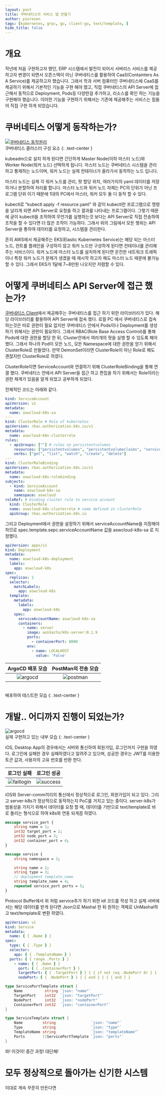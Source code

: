 ```yaml
---
layout: post
title: 쿠버네티스의 서비스 앱 만들기
author: piorosen
tags: [kubernetes, grpc, go, client-go, text/template, ]
hide_title: false
---
```


# 개요
작년에 처음 구현하고자 했던, ERP 시스템에서 발전이 되어서 서버리스 서비스를 제공 하고자 변경이 되면서 오픈스택이 아닌 쿠버네티스를 활용하여 CaaS(Containters As A Service)를 제공하고자 했습니다. 그래서 학과 서버 컴퓨터인 쿠버네티스에 CaaS를 제공하기 위해서 기본적인 기능을 구현 해야 했고, 직접 쿠버네티스의 API Server에 접근해서 동적으로 Deployment, Pods등 다양한걸 추가하고, 리소스를 확인 하는 기능을 구현해야 했습니다. 이러한 기능을 구현하기 위해서는 기존에 제공해주는 서비스는 힘들어 직접 구현 하게 되었습니다.

# 쿠버네티스 어떻게 동작하는가?

[![쿠버네티스 동작원리](/assets/img/post/2022-03-20-kubernetes.png)](https://kubernetes.io/ko/docs/concepts/overview/components/)
<br>쿠버네티스 클러스터 구성 요소
{: .text-center }

kubeadm으로 설치 하게 된다면 간단하게 Master Node(이하 마스터 노드)와 Worker Node(워커 노드) 선택하게 됩니다. 마스터 노드는 쿠버네티스 시스템을 관리하고 통제하는 노드이며, 워커 노드는 실제 컨테이너가 올라가서 동작하는 노드 입니다.

마스터 노드는 실제 각 워커 노드를 관리, 팟 할당 위치, 여러가지의 yaml 데이터를 저장하거나 분할하여 처리를 합니다. 마스터 노드와 워커 노드 자체는 PC의 단위가 아닌 프로그램 단위 이기 때문에 1대의 PC에서 마스터, 워커 모두 둘 다 동작 할 수 있다. 

kubectl로 "kubectl apply -f resource.yaml" 와 같이 kubectl란 프로그램으로 명령을 날리게 되면 API Server로 요청을 하고 결과를 나타내는 프로그램이다. 그렇기 때문에 굳이 kubectl을 조작하여 무언가를 실행하는것 보다는 API Server로 직접 전송하여 조작을 할 수 있다면 더 많은 조작이 가능하다. 그래서 위의 그림에서 모든 행위는 API Server을 통하여 데이터를 요청하고, 시스템을 관리한다.

흔히 AWS에서 제공해주는 EKS(Elastic Kubernetes Service)는 해당 되는 마스터 노드, 컨트롤 플레인을 구성하지 않고 워커 노드만 구성하게 된다면 컨테이너를 관리해 주는 서비스이다. 워커 노드에 마스터 노드를 설치하게 된다면 온전한 네트워크 트래픽이나 특정 워커 노드가 문제가 생겼을 때 재시작 하고자 해도 마스터 노드 때문에 불가능 할 수 있다. 그래서 EKS가 1달에 7~8만원 나오지만 저렴할 수 있다.

# 어떻게 쿠버네티스 API Server에 접근 했는가?

[쿠버네티스 Client](https://github.com/kubernetes/client-go)에서 제공해주는 쿠버네티스를 접근 하기 위한 라이브러리가 있다. 해당 라이브러리를 활용하여 API Server에 접속 했다. 로컬 PC 에서 쿠버네티스로 접속 하는것은 따로 권한이 필요 없지만 쿠버네티스 안에서 Pods이나 Deployment를 생성하기 위해서는 권한이 필요하다. 그래서 RBAC(Role Base Access Control)를 통해 Pods에 대한 권한을 할당 한 뒤, Cluster안에서 여러개의 팟을 실행 할 수 있도록 해야했다. 그래서 하나의 Pod이 모든 노드, 모든 Namespace에 대한 권한을 얻기 위해서 ClusterRole로 만들었다. 만약 DemonSet이라면 ClusterRole이 아닌 Role로 해도 괜찮지만 ClusterRole로 하였다. 

ClusterRole이면 ServiceAccount와 연결하기 위해 ClusterRoleBinding을 통해 연결 했다. 쿠버네티스 안에서 API Server을 접근 하고 편집을 하기 위해서는 Role이라는 권한 체계가 있음을 알게 되었고 공부하게 되었다.

전체적인 코드는 아래와 같다.

```yaml
kind: ServiceAccount
apiVersion: v1
metadata:
  name: aswcloud-k8s-sa
---
kind: ClusterRole # Role of kubernetes
apiVersion: rbac.authorization.k8s.io/v1
metadata:
  name: aswcloud-k8s-clusterrole
rules:
  - apiGroups: [""] # rules on persistentvolumes
    resources: ["persistentvolumes", "persistentvolumeclaims", "services", "deployments", "namespaces"]
    verbs: ["get", "list", "watch", "create", "delete"]
---
kind: ClusterRoleBinding
apiVersion: rbac.authorization.k8s.io/v1
metadata:
  name: aswcloud-k8s-rolebinding
subjects:
  - kind: ServiceAccount
    name: aswcloud-k8s-sa
    namespace: aswcloud
roleRef: # binding cluster role to service account
  kind: ClusterRole
  name: aswcloud-k8s-clusterrole # name defined in clusterRole
  apiGroup: rbac.authorization.k8s.io
```

그리고 Deployment에서 권한을 설정하기 위해서 serviceAccountName을 지정해야 하므로 spec.template.sepc.serviceAccountName 값을 aswcloud-k8s-sa 로 지정했다.

```yaml
apiVersion: apps/v1
kind: Deployment
metadata:
  name: aswcloud-k8s-deployment
  labels:
    app: aswcloud-k8s
spec:
  replicas: 1
  selector:
    matchLabels:
      app: aswcloud-k8s
  template:
    metadata:
      labels:
        app: aswcloud-k8s
    spec:
      serviceAccountName: aswcloud-k8s-sa
      containers:
        - name: server
          image: aoikazto/k8s-server:0.1.9
          ports:
            - containerPort: 8000
          env:
            - name: LOCALHOST
              value: 'False'
```

ArgoCD 배포 모습|PostMan의 전송 모습
:---:|:---:
![argocd](/assets/img/post/2022-03-20-argocd.png)|![postman](/assets/img/post/2022-03-20-postman.png)

<br>배포하여 테스트한 모습
{: .text-center }

# 개발.. 어디까지 진행이 되었는가?

![argocd](/assets/img/post/2022-03-20-structure.png)
<br>실제 구현하고 있는 내부 모습
{: .text-center }

iOS, Desktop App의 경우에서는 서버와 통신하여 회원가입, 로그인까지 구현을 하였다. 로그인에 실패한 경우 실패하였다고 알려주고 있으며, 성공한 경우는 JWT를 이용한 토큰 값과, 사용자의 고유 번호를 반환 한다.

로그인 실패|로그인 성공
:---:|:---:
![faillogin](/assets/img/post/2022-03-20-faillogin.png)|![success](/assets/img/post/2022-03-20-succes.png)

iOS와 Server-comm끼리의 통신에서 정상적으로 로그인, 회원가입이 되고 있다. 그리고 server-k8s가 정상적으로 동작하는지 PoC를 거치고 있는 중이다. server-k8s가 범용성을 가지기 위해서 데이터를 요청 할 때, 데이터를 기반으로 text/template로 바로 돌리는 형식으로 하여 k8s와 연동 되게끔 하였다.

```proto
message service_port { 
    string name = 1;
    int32 target_port = 2;
    int32 node_port = 3;
    int32 container_port = 4;
}

message service { 
    string namespace = 1;

    string name = 2;
    string type = 3;
    // deployment template_name
    string template_name = 4;
    repeated service_port ports = 5;
}
```

Protocol Buffer에서 위 처럼 service추가 하기 위한 idl 코드를 작성 하고 실제 서버에서는 해당 데이터를 받게 된다면 Json으로 Mashal 한 뒤 원하는 객체로 UnMashal하고 text/template로 변환 하였다.

```yaml
apiVersion: v1
kind: Service
metadata:
  name: { { .Name } }
spec:
  type: { { .Type } }
  selector:
    app: { { .TemplateName } }
  ports: { { range .Ports } }
    - name: { { .Name } }
      port: { { .ContainerPort } } 
      targetPort: { { .TargetPort } } { { if not (eq .NodePort 0) } }
      nodePort: { { .NodePort } } { { end } } { { end } }
```

```go
type ServicePortTemplate struct {
	Name          string `json: "name"`
	TargetPort    int32  `json: "targetPort"`
	NodePort      int32  `json: "nodePort"`
	ContainerPort int32  `json: "containerPort"`
}

type ServiceTemplate struct {
	Name         string                `json: "name"`
	Type         string                `json: "type"`
	TemplateName string                `json: "templateName"`
	Ports        []ServicePortTemplate `json: "ports"`
}
```

와! 이것이! 중간 과정! 대단해! 

# 모두 정상적으로 돌아가는 신기한 시스템

이대로 계속 꾸준히 만든다면 
